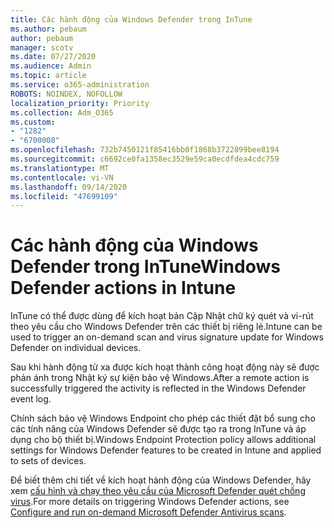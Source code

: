 ```yaml
---
title: Các hành động của Windows Defender trong InTune
ms.author: pebaum
author: pebaum
manager: scotv
ms.date: 07/27/2020
ms.audience: Admin
ms.topic: article
ms.service: o365-administration
ROBOTS: NOINDEX, NOFOLLOW
localization_priority: Priority
ms.collection: Adm_O365
ms.custom:
- "1282"
- "6700008"
ms.openlocfilehash: 732b7450121f85416bb0f1868b3722899bee8194
ms.sourcegitcommit: c6692ce0fa1358ec3529e59ca0ecdfdea4cdc759
ms.translationtype: MT
ms.contentlocale: vi-VN
ms.lasthandoff: 09/14/2020
ms.locfileid: "47699109"
---
```

# <a name="windows-defender-actions-in-intune"></a><span data-ttu-id="ece30-102">Các hành động của Windows Defender trong InTune</span><span class="sxs-lookup"><span data-stu-id="ece30-102">Windows Defender actions in Intune</span></span>

<span data-ttu-id="ece30-103">InTune có thể được dùng để kích hoạt bản Cập Nhật chữ ký quét và vi-rút theo yêu cầu cho Windows Defender trên các thiết bị riêng lẻ.</span><span class="sxs-lookup"><span data-stu-id="ece30-103">Intune can be used to trigger an on-demand scan and virus signature update for Windows Defender on individual devices.</span></span>

<span data-ttu-id="ece30-104">Sau khi hành động từ xa được kích hoạt thành công hoạt động này sẽ được phản ánh trong Nhật ký sự kiện bảo vệ Windows.</span><span class="sxs-lookup"><span data-stu-id="ece30-104">After a remote action is successfully triggered the activity is reflected in the Windows Defender event log.</span></span>

<span data-ttu-id="ece30-105">Chính sách bảo vệ Windows Endpoint cho phép các thiết đặt bổ sung cho các tính năng của Windows Defender sẽ được tạo ra trong InTune và áp dụng cho bộ thiết bị.</span><span class="sxs-lookup"><span data-stu-id="ece30-105">Windows Endpoint Protection policy allows additional settings for Windows Defender features to be created in Intune and applied to sets of devices.</span></span>

<span data-ttu-id="ece30-106">Để biết thêm chi tiết về kích hoạt hành động của Windows Defender, hãy xem [cấu hình và chạy theo yêu cầu của Microsoft Defender quét chống virus](https://docs.microsoft.com/windows/security/threat-protection/windows-defender-antivirus/run-scan-windows-defender-antivirus).</span><span class="sxs-lookup"><span data-stu-id="ece30-106">For more details on triggering Windows Defender actions, see [Configure and run on-demand Microsoft Defender Antivirus scans](https://docs.microsoft.com/windows/security/threat-protection/windows-defender-antivirus/run-scan-windows-defender-antivirus).</span></span>